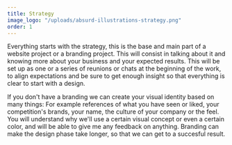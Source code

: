 ```yaml
---
title: Strategy
image_logo: "/uploads/absurd-illustrations-strategy.png"
order: 1
---
```


Everything starts with the strategy, this is the base and main part of a website project or a branding project. This will consist in talking about it and knowing more about your business and your expected results. This will be set up as one or a series of reunions or chats at the beginning of the work, to align expectations and be sure to get enough insight so that everything is clear to start with a design.

If you don't have a branding we can create your visual identity based on many things: For example references of what you have seen or liked, your competition's brands, your name, the culture of your company or the feel. You will understand why we'll use a certain visual concept or even a certain color, and will be able to give me any feedback on anything. Branding can make the design phase take longer, so that we can get to a succesful result. <!--It can also imply contracting a second designer depending on your choise.-->